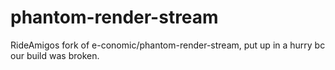 # phantom-render-stream

RideAmigos fork of e-conomic/phantom-render-stream, put up in a hurry bc our build was broken.
